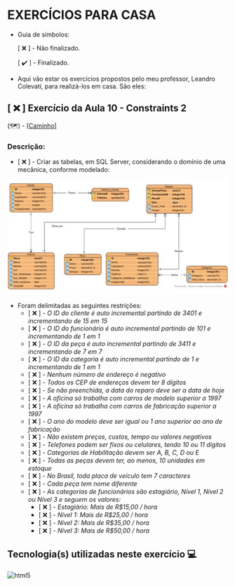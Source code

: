 # **EXERCÍCIOS PARA CASA**

- Guia de símbolos:

    [ ❌ ] - Não finalizado.

    [ ✔️ ] - Finalizado.
    
- Aqui vão estar os exercícios propostos pelo meu professor, Leandro Colevati, para realizá-los em casa. São eles:

## [ ❌ ] Exercício da Aula 10 - Constraints 2

(🗺️) - [[Caminho]](https://github.com/KawanSerafim/Banco_De_Dados/blob/main/SQL/Casa/Aula10_Casa_Ex_Constraints2.sql)

### Descrição:

- [ ❌ ] - Criar as tabelas, em SQL Server, considerando o domínio de uma mecânica, conforme modelado:

![Imagem da Modelagem](https://github.com/KawanSerafim/Banco_De_Dados/blob/main/SQL/Casa/Imagens/Captura%20de%20tela%202024-10-15%20151438.png)

- Foram delimitadas as seguintes restrições:
    - [ ❌ ] - *O ID do cliente é auto incremental partindo de 3401 e incrementando de 15 em 15*
    - [ ❌ ] - *O ID do funcionário é auto incremental partindo de 101 e incrementando de 1 em 1*
    - [ ❌ ] - *O ID da peça é auto incremental partindo de 3411 e incrementando de 7 em 7*
    - [ ❌ ] - *O ID da categoria é auto incremental partindo de 1 e incrementando de 1 em 1*
    - [ ❌ ] - *Nenhum número de endereço é negativo*
    - [ ❌ ] - *Todos os CEP de endereços devem ter 8 dígitos*
    - [ ❌ ] - *Se não preenchida, a data do reparo deve ser a data de hoje*
    - [ ❌ ] - *A oficina só trabalha com carros de modelo superior a 1997*
    - [ ❌ ] - *A oficina só trabalha com carros de fabricação superior a 1997*
    - [ ❌ ] - *O ano do modelo deve ser igual ou 1 ano superior ao ano de fabricação*
    - [ ❌ ] - *Não existem preços, custos, tempo ou valores negativos*
    - [ ❌ ] - *Telefones podem ser fixos ou celulares, tendo 10 ou 11 dígitos*
    - [ ❌ ] - *Categorias de Habilitação devem ser A, B, C, D ou E*
    - [ ❌ ] - *Todas as peças devem ter, ao menos, 10 unidades em estoque*
    - [ ❌ ] - *No Brasil, toda placa de veículo tem 7 caracteres*
    - [ ❌ ] - *Cada peça tem nome diferente*
    - [ ❌ ] - *As categorias de funcionários são estagiário, Nível 1, Nível 2 ou Nível 3 e seguem os valores:*
        - [ ❌ ] - *Estagiário: Mais de R$15,00 / hora*
        - [ ❌ ] - *Nível 1: Mais de R$25,00 / hora*
        - [ ❌ ] - *Nível 2: Mais de R$35,00 / hora*
        - [ ❌ ] - *Nível 3: Mais de R$50,00 / hora*

## **Tecnologia(s) utilizadas neste exercício 💻**
<div style="display: inline_block">
    <img align="center" alt="html5" src="https://img.shields.io/badge/Microsoft_SQL_Server-CC2927?style=for-the-badge&logo=microsoft-sql-server&logoColor=white" />
</div><br/>
